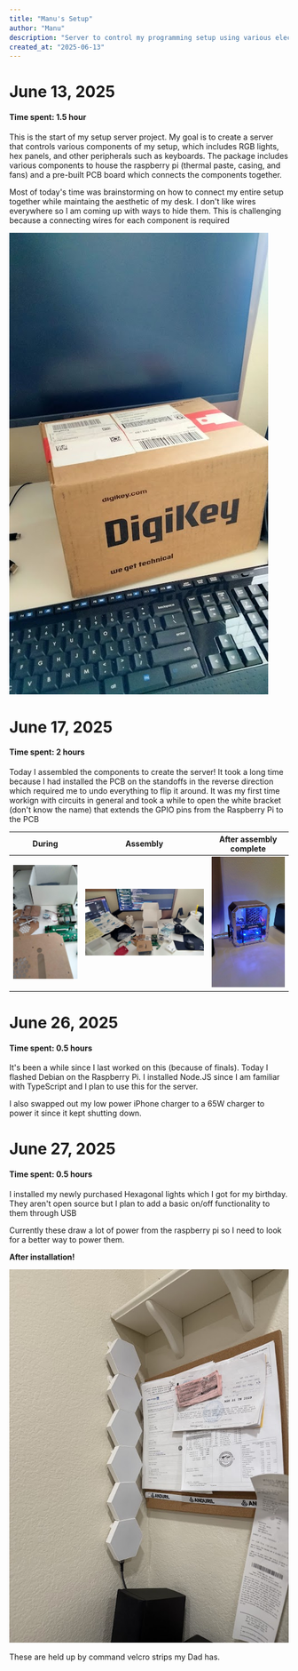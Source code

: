 ```yaml
---
title: "Manu's Setup"
author: "Manu"
description: "Server to control my programming setup using various electrical components"
created_at: "2025-06-13"
---
```


# June 13, 2025

#### Time spent: 1.5 hour

This is the start of my setup server project. My goal is to create a server that controls various components of my setup, which includes RGB lights, hex panels, and other peripherals such as keyboards. The package includes various components to house the raspberry pi (thermal paste, casing, and fans) and a pre-built PCB board which connects the components together.

Most of today's time was brainstorming on how to connect my entire setup together while maintaing the aesthetic of my desk. I don't like wires everywhere so I am coming up with ways to hide them. This is challenging because a connecting wires for each component is required

![alt text](journal-images/IMG_20241207_113829.jpg)

# June 17, 2025

#### Time spent: 2 hours

Today I assembled the components to create the server! It took a long time because I had installed the PCB on the standoffs in the reverse direction which required me to undo everything to flip it around. It was my first time workign with circuits in general and took a while to open the white bracket (don't know the name) that extends the GPIO pins from the Raspberry Pi to the PCB

| During                                              | Assembly                                            | After assembly complete                             |
| --------------------------------------------------- | --------------------------------------------------- | --------------------------------------------------- |
| ![alt text](journal-images/IMG_20241207_114327.jpg) | ![alt text](journal-images/IMG_20241207_114324.jpg) | ![alt text](journal-images/IMG_20241207_222310.jpg) |

# June 26, 2025

#### Time spent: 0.5 hours

It's been a while since I last worked on this (because of finals). Today I flashed Debian on the Raspberry Pi. I installed Node.JS since I am familiar with TypeScript and I plan to use this for the server.

I also swapped out my low power iPhone charger to a 65W charger to power it since it kept shutting down.

# June 27, 2025

#### Time spent: 0.5 hours

I installed my newly purchased Hexagonal lights which I got for my birthday. They aren't open source but I plan to add a basic on/off functionality to them through USB

Currently these draw a lot of power from the raspberry pi so I need to look for a better way to power them.

**After installation!**

![alt text](journal-images/IMG_2472.jpg)

These are held up by command velcro strips my Dad has.
